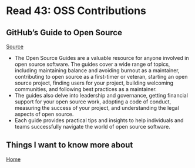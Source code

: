 # Read 43: OSS Contributions

## GitHub’s Guide to Open Source

[Source](https://github.com/open-source)

- The Open Source Guides are a valuable resource for anyone involved in open source software. The guides cover a wide range of topics, including maintaining balance and avoiding burnout as a maintainer, contributing to open source as a first-timer or veteran, starting an open source project, finding users for your project, building welcoming communities, and following best practices as a maintainer.
- The guides also delve into leadership and governance, getting financial support for your open source work, adopting a code of conduct, measuring the success of your project, and understanding the legal aspects of open source.
- Each guide provides practical tips and insights to help individuals and teams successfully navigate the world of open source software.

## Things I want to know more about

[Home](https://sfpagalan.github.io/reading-notes/)